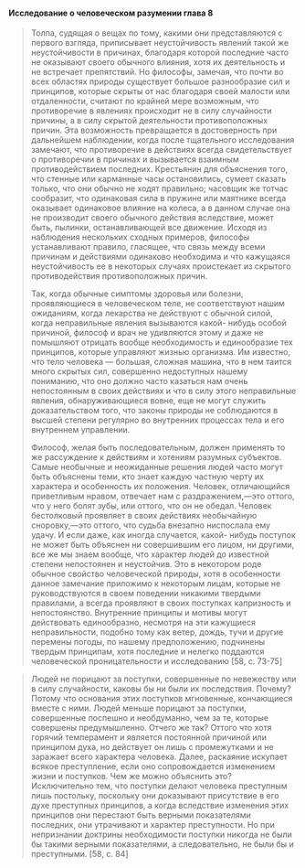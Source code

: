 #### Исследование о человеческом разумении глава 8
>Толпа, судящая о вещах по тому, какими они представляются с первого взгляда, приписывает неустойчивость явлений такой же неустойчивости в причинах, благодаря которой последние часто не оказывают своего обычного влияния, хотя их деятельность и не встречает препятствий. Но философы, замечая, что почти во всех областях природы существует большое разнообразие сил и принципов, которые скрыты от нас благодаря своей малости или отдаленности, считают по крайней мере возможным, что противоречие в явлениях происходит не в силу случайности причины, а в силу скрытой деятельности противоположных причин. Эта возможность превращается в достоверность при дальнейшем наблюдении, когда после тщательного исследования замечают, что противоречие в действиях всегда свидетельствует о противоречии в причинах и вызывается взаимным противодействием последних. Крестьянин для объяснения того, что стенные или карманные часы остановились, сумеет сказать только, что они обычно не ходят правильно; часовщик же тотчас сообразит, что одинаковая сила в пружине или маятнике всегда оказывает одинаковое влияние на колеса, а в данном случае она не производит своего обычного действия вследствие, может быть, пылинки, останавливающей все движение. Исходя из наблюдения нескольких сходных примеров, философы устанавливают правило, гласящее, что связь между всеми причинам и действиями одинаково необходима и что кажущаяся неустойчивость ее в некоторых случаях проистекает из скрытого противодействия противоположных причин. 
>
>Так, когда обычные симптомы здоровья или болезни, проявляющиеся в человеческом теле, не соответствуют нашим ожиданиям, когда лекарства не действуют с обычной силой, когда неправильные явления вызываются какой- нибудь особой причиной, философ и врач не удивляются этому и даже не помышляют отрицать вообще необходимость и единообразие тех принципов, которые управляют жизнью организма. Им известно, что тело человека — большая, сложная машина, что в нем таится много скрытых сил, совершенно недоступных нашему пониманию, что оно должно часто казаться нам очень непостоянным в своих действиях и что в силу этого неправильные явления, обнаруживающиеся вовне, еще не могут служить доказательством того, что законы природы не соблюдаются в высшей степени регулярно во внутренних процессах тела и его внутреннем управлении. 
>
>Философ, желая быть последовательным, должен применять то же рассуждение к действиям и хотениям разумных субъектов. Самые необычные и неожиданные решения людей часто могут быть объяснены теми, кто знает каждую частную черту их характера и особенность их положения. Человек, отличающийся приветливым нравом, отвечает нам с раздражением,—это оттого, что у него болят зубы, или оттого, что он не обедал. Человек бестолковый проявляет в своих действиях необычайную сноровку,—это оттого, что судьба внезапно ниспослала ему удачу. И если даже, как иногда случается, какой- нибудь поступок не может быть объяснен ни совершившим его лицом, ни другими, все же мы знаем вообще, что характер людей до известной степени непостоянен и неустойчив. Это в некотором роде обычное свойство человеческой природы, хотя в особенности данное замечание приложимо к некоторым лицам, которые не руководствуются в своем поведении никакими твердыми правилами, а всегда проявляют в своих поступках капризность и непостоянство. Внутренние принципы и мотивы могут действовать единообразно, несмотря на эти кажущиеся неправильности, подобно тому как ветер, дождь, тучи и другие перемены погоды, по нашему предположению, подчинены твердым принципам, хотя последние и нелегко поддаются человеческой проницательности и исследованию [58, c. 73-75] 

>Людей не порицают за поступки, совершенные по невежеству или в силу случайности, каковы бы ни были их последствия. Почему? Потому что основания этих поступков мгновенные, кончающиеся вместе с ними. Людей меньше порицают за поступки, совершенные поспешно и необдуманно, чем за те, которые совершены предумышленно. Отчего же так? Оттого что хотя горячий темперамент и является постоянной причиной или принципом духа, но действует он лишь с промежутками и не заражает всего характера человека. Далее, раскаяние искупает всякое преступление, если оно сопровождается изменением жизни и поступков. Чем же можно объяснить это? Исключительно тем, что поступки делают человека преступным лишь постольку, поскольку они доказывают присутствие в его духе преступных принципов, а когда вследствие изменения этих принципов они перестают быть верными показателями последних, они утрачивают и характер преступности. Но при непризнании доктрины необходимости поступки никогда не были бы такими верными показателями, а следовательно, не были бы и преступными. [58, c. 84]